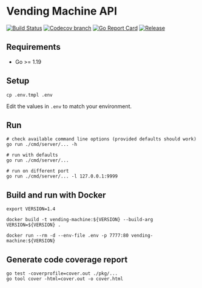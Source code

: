 # Vending Machine API

[![Build Status](https://github.com/mehiX/vending-machine-api/actions/workflows/ci.yml/badge.svg?branch=main)](https://github.com/features/actions)
[![Codecov branch](https://img.shields.io/codecov/c/github/mehiX/vending-machine-api/main.svg)](https://codecov.io/gh/mehiX/vending-machine-api)
[![Go Report Card](https://goreportcard.com/badge/github.com/mehiX/vending-machine-api)](https://goreportcard.com/report/github.com/mehiX/vending-machine-api)
[![Release](https://img.shields.io/github/release/mehiX/vending-machine-api.svg?style=flat-square)](https://github.com/mehiX/vending-machine-api/releases)

## Requirements

- Go >= 1.19

## Setup

```
cp .env.tmpl .env
```

Edit the values in `.env` to match your environment.

## Run 

```
# check available command line options (provided defaults should work)
go run ./cmd/server/... -h

# run with defaults
go run ./cmd/server/...

# run on different port
go run ./cmd/server/... -l 127.0.0.1:9999
```

## Build and run with Docker

```
export VERSION=1.4 

docker build -t vending-machine:${VERSION} --build-arg VERSION=${VERSION} .

docker run --rm -d --env-file .env -p 7777:80 vending-machine:${VERSION}
```

## Generate code coverage report

```shell
go test -coverprofile=cover.out ./pkg/...
go tool cover -html=cover.out -o cover.html
```